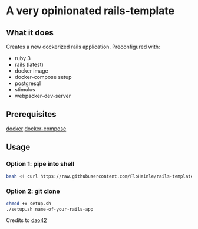 # A very opinionated rails-template

## What it does

Creates a new dockerized rails application. Preconfigured with:

- ruby 3
- rails (latest)
- docker image
- docker-compose setup
- postgresql
- stimulus
- webpacker-dev-server

## Prerequisites

[docker](https://docs.docker.com/get-docker/)
[docker-compose](https://docs.docker.com/compose/install/)

## Usage

### Option 1: pipe into shell

```sh
bash <( curl https://raw.githubusercontent.com/FloHeinle/rails-template/main/setup.sh ) name-of-your-rails-app
```

### Option 2: git clone

```sh
chmod +x setup.sh
./setup.sh name-of-your-rails-app
```

Credits to [dao42](https://github.com/dao42/rails-template)
